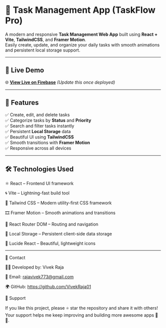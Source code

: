# 📝 Task Management App (TaskFlow Pro)

A modern and responsive **Task Management Web App** built using **React + Vite**, **TailwindCSS**, and **Framer Motion**.  
Easily create, update, and organize your daily tasks with smooth animations and persistent local storage support.

---

## 🚀 Live Demo

🌐 **[View Live on Firebase](https://your-firebase-link.web.app/)** *(Update this once deployed)*

---

## 🧠 Features

✅ Create, edit, and delete tasks  
✅ Categorize tasks by **Status** and **Priority**  
✅ Search and filter tasks instantly  
✅ Persistent **Local Storage** data  
✅ Beautiful UI using **TailwindCSS**  
✅ Smooth transitions with **Framer Motion**  
✅ Responsive across all devices  

---

## 🛠️ Technologies Used

⚛️ React – Frontend UI framework

🌀 Vite – Lightning-fast build tool

🎨 Tailwind CSS – Modern utility-first CSS framework

🎞️ Framer Motion – Smooth animations and transitions

🧩 React Router DOM – Routing and navigation

💾 Local Storage – Persistent client-side data storage

🧠 Lucide React – Beautiful, lightweight icons


---

📧 Contact

👨‍💻 Developed by: Vivek Raja

📮 Email: rajavivek773@gmail.com

🌍 GitHub: https://github.com/VivekRaja01

💖 Support

If you like this project, please ⭐ star the repository and share it with others!
Your support helps me keep improving and building more awesome apps 🚀✨.
